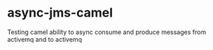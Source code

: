 # async-jms-camel
Testing camel ability to async consume and produce messages from activemq and to activemq
